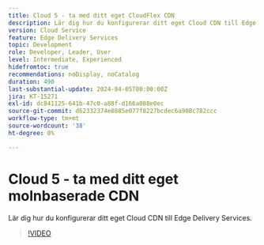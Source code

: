 ```yaml
---
title: Cloud 5 - ta med ditt eget CloudFlex CDN
description: Lär dig hur du konfigurerar ditt eget Cloud CDN till Edge Delivery Services.
version: Cloud Service
feature: Edge Delivery Services
topic: Development
role: Developer, Leader, User
level: Intermediate, Experienced
hidefromtoc: true
recommendations: noDisplay, noCatalog
duration: 490
last-substantial-update: 2024-04-05T00:00:00Z
jira: KT-15271
exl-id: dc841125-641b-47c0-a88f-d166a088e0ec
source-git-commit: d62332374e8885e077f8227bcdec6a908c782ccc
workflow-type: tm+mt
source-wordcount: '38'
ht-degree: 0%

---
```


# Cloud 5 - ta med ditt eget molnbaserade CDN

Lär dig hur du konfigurerar ditt eget Cloud CDN till Edge Delivery Services.

>[!VIDEO](https://video.tv.adobe.com/v/3428100/?quality=12&learn=on)
